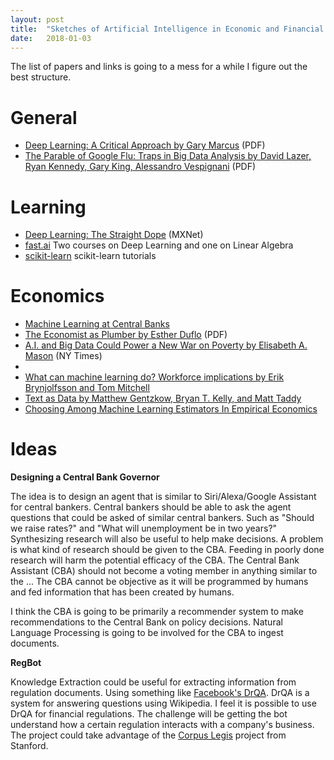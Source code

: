 ```yaml
---
layout: post
title:  "Sketches of Artificial Intelligence in Economic and Financial Research"
date:   2018-01-03
---
```


The list of papers and links is going to a mess for a while I figure out the best structure.

# General
- [Deep Learning: A Critical Approach by Gary Marcus](https://arxiv.org/ftp/arxiv/papers/1801/1801.00631.pdf) (PDF)
- [The Parable of Google Flu: Traps in Big Data Analysis by David Lazer, Ryan Kennedy, Gary King, Alessandro Vespignani](https://gking.harvard.edu/files/gking/files/0314policyforumff.pdf) (PDF)


# Learning
- [Deep Learning: The Straight Dope](http://gluon.mxnet.io/index.html) (MXNet)
- [fast.ai](http://www.fast.ai/) Two courses on Deep Learning and one on Linear Algebra 
- [scikit-learn](http://scikit-learn.org/stable/tutorial/index.html) scikit-learn tutorials


# Economics
- [Machine Learning at Central Banks](https://www.bankofengland.co.uk/working-paper/2017/machine-learning-at-central-banks)
- [The Economist as Plumber by Esther Duflo](https://economics.mit.edu/files/12569) (PDF)
- [A.I. and Big Data Could Power a New War on Poverty by Elisabeth A. Mason](https://www.nytimes.com/2018/01/01/opinion/ai-and-big-data-could-power-a-new-war-on-poverty.html?_r=0) (NY Times)
- [](https://arxiv.org/pdf/1712.08238.pdf)
- [What can machine learning do? Workforce implications by Erik Brynjolfsson and Tom Mitchell](http://science.sciencemag.org/content/358/6370/1530.full)
- [Text as Data by Matthew Gentzkow, Bryan T. Kelly, and Matt Taddy](https://web.stanford.edu/~gentzkow/research/text-as-data.pdf)
- [Choosing Among Machine Learning Estimators In Empirical Economics ](https://scholar.harvard.edu/kasy/publications/risk-machine-learning)

# Ideas

__Designing a Central Bank Governor__

The idea is to design an agent that is similar to Siri/Alexa/Google Assistant for central bankers. Central bankers should be able to ask the agent questions that could be asked of similar central bankers. Such as "Should we raise rates?" and "What will unemployment be in two years?" Synthesizing research will also be useful to help make decisions. A problem is what kind of research should be given to the CBA. Feeding in poorly done research will harm the potential efficacy of the CBA. The Central Bank Assistant (CBA) should not become a voting member in anything similar to the ... The CBA cannot be objective as it will be programmed by humans and fed information that has been created by humans. 

I think the CBA is going to be primarily a recommender system to make recommendations to the Central Bank on policy decisions. Natural Language Processing is going to be involved for the CBA to ingest documents. 

__RegBot__

 Knowledge Extraction could be useful for extracting information from regulation documents. Using something like [Facebook's DrQA](https://github.com/facebookresearch/DrQA). DrQA is a system for answering questions using Wikipedia. I feel it is possible to use DrQA for financial regulations. The challenge will be getting the bot understand how a certain regulation interacts with a company's business. The project could take advantage of the [Corpus Legis](http://corpuslegis.org/) project from Stanford. 

